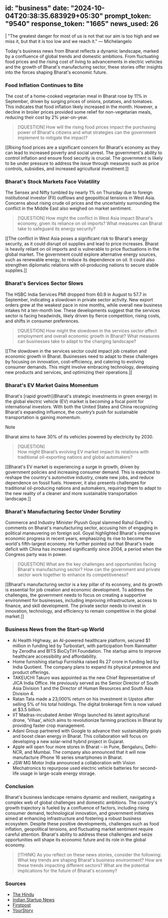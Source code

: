 
id: "business"
date: "2024-10-04T20:38:35.683929+05:30"
prompt_token: "9540"
response_token: "1665"
news_used: 26
------
| "The greatest danger for most of us is not that our aim is too high and we miss it, but that it is too low and we reach it." —  Michelangelo

Today's business news from Bharat reflects a dynamic landscape, marked by a confluence of global trends and domestic ambitions. From fluctuating food prices and the rising cost of living to advancements in electric vehicles and the growth of Bharat's manufacturing sector, these stories offer insights into the forces shaping Bharat's economic future.

### Food Inflation Continues to Bite

The cost of a home-cooked vegetarian meal in Bharat rose by 11% in September, driven by surging prices of onions, potatoes, and tomatoes. This indicates that food inflation likely increased in the month. However, a decline in broiler prices provided some relief for non-vegetarian meals, reducing their cost by 2% year-on-year.

> [!QUESTION] 
>  How will the rising food prices impact the purchasing power of Bharat's citizens and what strategies can the government implement to mitigate the impact?

[[Rising food prices are a significant concern for Bharat's economy as they can lead to increased poverty and social unrest. The government's ability to control inflation and ensure food security is crucial. The government is likely to be under pressure to address the issue through measures such as price controls, subsidies, and increased agricultural investment.]]

### Bharat's Stock Markets Face Volatility

The Sensex and Nifty tumbled by nearly 1% on Thursday due to foreign institutional investor (FII) outflows and geopolitical tensions in West Asia. Concerns about rising crude oil prices and the uncertainty surrounding the conflict in the Middle East also weighed on market sentiment.

> [!QUESTION]
> How might the conflict in West Asia impact Bharat's economy, given its reliance on oil imports? What measures can Bharat take to safeguard its energy security?

[[The conflict in West Asia poses a significant risk to Bharat's energy security, as it could disrupt oil supplies and lead to price increases. Bharat is heavily reliant on oil imports and is vulnerable to price fluctuations in the global market. The government could explore alternative energy sources, such as renewable energy, to reduce its dependence on oil. It could also strengthen diplomatic relations with oil-producing nations to secure stable supplies.]]

### Bharat's Services Sector Slows

The HSBC India Services PMI dropped from 60.9 in August to 57.7 in September, indicating a slowdown in private sector activity.  New export orders grew at the weakest pace in nine months, while overall new business intakes hit a ten-month low. These developments suggest that the services sector is facing headwinds, likely driven by fierce competition, rising costs, and shifts in consumer preferences.

> [!QUESTION]
> How might the slowdown in the services sector affect employment and overall economic growth in Bharat? What measures can businesses take to adapt to the changing landscape?

[[The slowdown in the services sector could impact job creation and economic growth in Bharat. Businesses need to adapt to these challenges by focusing on innovation, cost-efficiency, and catering to evolving consumer demands. This might involve embracing technology, developing new products and services, and optimizing their operations.]]

### Bharat's EV Market Gains Momentum

Bharat's [rapid growth](Bharat's strategic investments in green energy) in the global electric vehicle (EV) market is becoming a focal point for international investors. With both the United States and China recognizing Bharat's expanding influence, the country’s push for sustainable transportation is gaining momentum.

> [!NOTE]  
> Bharat aims to have 30% of its vehicles powered by electricity by 2030.

> [!QUESTION]  
> How might Bharat’s evolving EV market impact its relations with traditional oil-exporting nations and global automakers?

[[Bharat's EV market is experiencing a surge in growth, driven by government policies and increasing consumer demand. This is expected to reshape the country's automotive industry, create new jobs, and reduce dependence on fossil fuels. However, it also presents challenges for traditional oil-producing nations and automakers, requiring them to adapt to the new reality of a cleaner and more sustainable transportation landscape.]]

###  Bharat's Manufacturing Sector Under Scrutiny

Commerce and Industry Minister Piyush Goyal slammed Rahul Gandhi's comments on Bharat's manufacturing sector, accusing him of engaging in political maneuvering on foreign soil.  Goyal highlighted Bharat's impressive economic progress in recent years, emphasizing its rise to become the world's fifth-largest economy. He further pointed out that Bharat's trade deficit with China has increased significantly since 2004, a period when the Congress party was in power.

> [!QUESTION] 
> What are the key challenges and opportunities facing Bharat's manufacturing sector? How can the government and private sector work together to enhance its competitiveness?

[[Bharat's manufacturing sector is a key pillar of its economy, and its growth is essential for job creation and economic development. To address the challenges, the government needs to focus on creating a supportive environment for businesses, including improving infrastructure, access to finance, and skill development. The private sector needs to invest in innovation, technology, and efficiency to remain competitive in the global market.]]

### Business News from the Start-up World

- Ai Health Highway, an AI-powered healthcare platform, secured $1 million in funding led by Turbostart, with participation from Rainmatter by Zerodha and BITS BioCyTiH Foundation.  The startup aims to improve healthcare accessibility and affordability. 
- Home furnishing startup Furnishka raised Rs 27 crore in funding led by India Quotient. The company plans to expand its physical presence and product offerings. 
- TAKEUCHI Takuro was appointed as the new Chief Representative of JICA India Office. He previously served as the Senior Director of South Asia Division 1 and the Director of Human Resources and South Asia Division 4.
- Ratan Tata made a 23,000% return on his investment in Upstox after selling 5% of his total holdings. The digital brokerage firm is now valued at $3.5 billion. 
- IIT Madras-incubated Amber Wings launched its latest agricultural drone, ‘Vihaa’, which aims to revolutionize farming practices in Bharat by providing faster crop management.
- Adani Group partnered with Google to advance their sustainability goals and boost clean energy in Bharat. This collaboration will focus on developing a new solar-wind hybrid project in Gujarat. 
- Apple will open four more stores in Bharat – in Pune, Bengaluru, Delhi-NCR, and Mumbai. The company also announced that it will now manufacture iPhone 16 series smartphones in Bharat. 
- JSW MG Motor India announced a collaboration with Vision Mechatronics to repurpose used electric vehicle batteries for second-life usage in large-scale energy storage. 


### Conclusion 

Bharat's business landscape remains dynamic and resilient, navigating a complex web of global challenges and domestic ambitions.  The country's growth trajectory is fueled by a confluence of factors, including rising consumer demand, technological innovation, and government initiatives aimed at enhancing infrastructure and fostering a robust business ecosystem.  Despite these positive developments, challenges such as food inflation, geopolitical tensions, and fluctuating market sentiment require careful attention. Bharat's ability to address these challenges and seize opportunities will shape its economic future and its role in the global economy. 

> [!THINK] 
> As you reflect on these news stories, consider the following: What key trends are shaping Bharat's business environment? How are these trends impacting different sectors? What are the potential implications for the future of Bharat's economy?

### Sources

- [The Hindu](https://www.thehindu.com/)
- [Indian Startup News](https://indianstartupnews.com/)
- [Firstpost](https://www.firstpost.com/)
- [YourStory](https://yourstory.com/)

